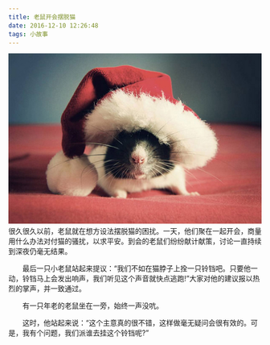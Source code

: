 ```yaml
---
title: 老鼠开会摆脱猫
date: 2016-12-10 12:26:48
tags: 小故事
---
```

![老鼠开会摆脱猫](/blogimg/2016-12-10.jpg)
　　很久很久以前，老鼠就在想方设法摆脱猫的困扰。一天，他们聚在一起开会，商量用什么办法对付猫的骚扰，以求平安。到会的老鼠们纷纷献计献策，讨论一直持续到深夜仍毫无结果。

　　最后一只小老鼠站起来提议：“我们不如在猫脖子上拴一只铃铛吧。只要他一动，铃铛马上会发出响声，我们听见这个声音就快点逃跑!”大家对他的建议报以热烈的掌声，并一致通过。

　　有一只年老的老鼠坐在一旁，始终一声没吭。

　　这时，他站起来说：“这个主意真的很不错，这样做毫无疑问会很有效的。可是，我有个问题，我们派谁去挂这个铃铛呢?”
